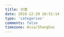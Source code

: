 ```yaml
---
title: 分类
date: 2018-12-20 16:51:14
type: 'categories'
comments: false
timezone: Asia/Shanghai
---
```

